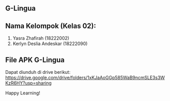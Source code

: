 ## G-Lingua

## Nama Kelompok (Kelas 02):
1. Yasra Zhafirah (18222002)
2. Kerlyn Deslia Andeskar (18222090)

## File APK G-Lingua
Dapat diunduh di drive berikut: https://drive.google.com/drive/folders/1xKJaAoGGp585WaB9ncmSLE3s3WKzR6HY?usp=sharing

Happy Learning!
